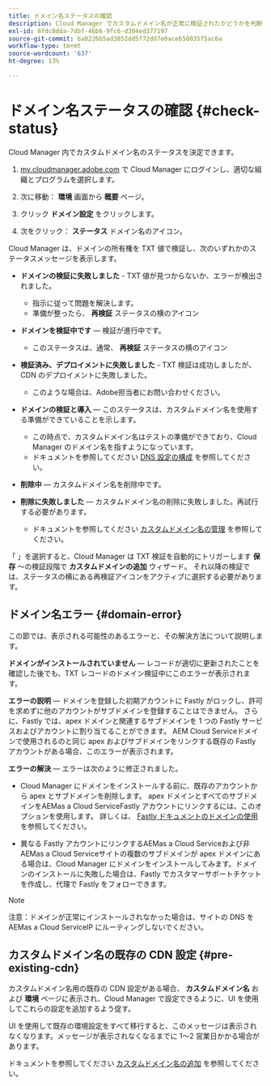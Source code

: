 ```yaml
---
title: ドメイン名ステータスの確認
description: Cloud Manager でカスタムドメイン名が正常に検証されたかどうかを判断する方法について説明します。
exl-id: 8fdc8dda-7dbf-46b6-9fc6-d304ed377197
source-git-commit: ba0226b5ad3852dd5f72dd7e0ace650035f5ac6a
workflow-type: tm+mt
source-wordcount: '637'
ht-degree: 13%

---
```



# ドメイン名ステータスの確認 {#check-status}

Cloud Manager 内でカスタムドメイン名のステータスを決定できます。

1. [my.cloudmanager.adobe.com](https://my.cloudmanager.adobe.com/) で Cloud Manager にログインし、適切な組織とプログラムを選択します。

1. 次に移動： **環境** 画面から **概要** ページ。

1. クリック **ドメイン設定** をクリックします。

1. 次をクリック： **ステータス** ドメイン名のアイコン。

Cloud Manager は、ドメインの所有権を TXT 値で検証し、次のいずれかのステータスメッセージを表示します。

* **ドメインの検証に失敗しました** - TXT 値が見つからないか、エラーが検出されました。

   * 指示に従って問題を解決します。
   * 準備が整ったら、 **再検証** ステータスの横のアイコン

* **ドメインを検証中です**  — 検証が進行中です。

   * このステータスは、通常、 **再検証** ステータスの横のアイコン

* **検証済み、デプロイメントに失敗しました** - TXT 検証は成功しましたが、CDN のデプロイメントに失敗しました。

   * このような場合は、Adobe担当者にお問い合わせください。

* **ドメインの検証と導入**  — このステータスは、カスタムドメイン名を使用する準備ができていることを示します。

   * この時点で、カスタムドメイン名はテストの準備ができており、Cloud Manager のドメイン名を指すようになっています。
   * ドキュメントを参照してください [DNS 設定の構成](/help/implementing/cloud-manager/custom-domain-names/configure-dns-settings.md) を参照してください。

* **削除中**  — カスタムドメイン名を削除中です。

* **削除に失敗しました**  — カスタムドメイン名の削除に失敗しました。再試行する必要があります。

   * ドキュメントを参照してください [カスタムドメイン名の管理](/help/implementing/cloud-manager/custom-domain-names/managing-custom-domain-names.md) を参照してください。

「 」を選択すると、Cloud Manager は TXT 検証を自動的にトリガーします **保存** ～の検証段階で **カスタムドメインの追加** ウィザード。 それ以降の検証では、ステータスの横にある再検証アイコンをアクティブに選択する必要があります。

## ドメイン名エラー {#domain-error}

この節では、表示される可能性のあるエラーと、その解決方法について説明します。

**ドメインがインストールされていません**  — レコードが適切に更新されたことを確認した後でも、TXT レコードのドメイン検証中にこのエラーが表示されます。

**エラーの説明**  — ドメインを登録した初期アカウントに Fastly がロックし、許可を求めずに他のアカウントがサブドメインを登録することはできません。 さらに、Fastly では、apex ドメインと関連するサブドメインを 1 つの Fastly サービスおよびアカウントに割り当てることができます。 AEM Cloud Serviceドメインで使用されるのと同じ apex およびサブドメインをリンクする既存の Fastly アカウントがある場合、このエラーが表示されます。

**エラーの解決**  — エラーは次のように修正されました。

* Cloud Manager にドメインをインストールする前に、既存のアカウントから apex とサブドメインを削除します。 apex ドメインとすべてのサブドメインをAEMas a Cloud ServiceFastly アカウントにリンクするには、このオプションを使用します。 詳しくは、 [Fastly ドキュメントのドメインの使用](https://docs.fastly.com/en/guides/working-with-domains) を参照してください。

* 異なる Fastly アカウントにリンクするAEMas a Cloud Serviceおよび非AEMas a Cloud Serviceサイトの複数のサブドメインが apex ドメインにある場合は、Cloud Manager にドメインをインストールしてみます。ドメインのインストールに失敗した場合は、Fastly でカスタマーサポートチケットを作成し、代理で Fastly をフォローできます。

>[!NOTE]
>
>注意：ドメインが正常にインストールされなかった場合は、サイトの DNS をAEMas a Cloud ServiceIP にルーティングしないでください。

## カスタムドメイン名の既存の CDN 設定 {#pre-existing-cdn}

カスタムドメイン名用の既存の CDN 設定がある場合、 **カスタムドメイン名** および **環境** ページに表示され、Cloud Manager で設定できるように、UI を使用してこれらの設定を追加するよう促す。

UI を使用して既存の環境設定をすべて移行すると、このメッセージは表示されなくなります。メッセージが表示されなくなるまでに 1～2 営業日かかる場合があります。

ドキュメントを参照してください [カスタムドメイン名の追加](/help/implementing/cloud-manager/custom-domain-names/add-custom-domain-name.md) を参照してください。
